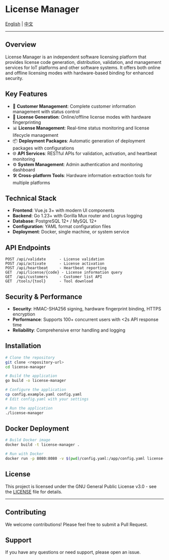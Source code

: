 # License Manager

[English](README.md) | [中文](README_ZH.md)

---

## Overview

License Manager is an independent software licensing platform that provides license code generation, distribution, validation, and management services for IoT platforms and other software systems. It offers both online and offline licensing modes with hardware-based binding for enhanced security.

## Key Features

- 🔧 **Customer Management**: Complete customer information management with status control
- 🔐 **License Generation**: Online/offline license modes with hardware fingerprinting
- 📊 **License Management**: Real-time status monitoring and license lifecycle management
- 📦 **Deployment Packages**: Automatic generation of deployment packages with configurations
- 🌐 **API Services**: RESTful APIs for validation, activation, and heartbeat monitoring
- ⚙️ **System Management**: Admin authentication and monitoring dashboard
- 🛠️ **Cross-platform Tools**: Hardware information extraction tools for multiple platforms

## Technical Stack

- **Frontend**: Vue.js 3+ with modern UI components
- **Backend**: Go 1.23+ with Gorilla Mux router and Logrus logging
- **Database**: PostgreSQL 12+ / MySQL 12+
- **Configuration**: YAML format configuration files
- **Deployment**: Docker, single machine, or system service

## API Endpoints

```
POST /api/validate      - License validation
POST /api/activate      - License activation
POST /api/heartbeat     - Heartbeat reporting
GET  /api/license/{code} - License information query
GET  /api/customers     - Customer list API
GET  /tools/{tool}      - Tool download
```

## Security & Performance

- **Security**: HMAC-SHA256 signing, hardware fingerprint binding, HTTPS encryption
- **Performance**: Supports 100+ concurrent users with <2s API response time
- **Reliability**: Comprehensive error handling and logging

## Installation

```bash
# Clone the repository
git clone <repository-url>
cd license-manager

# Build the application
go build -o license-manager

# Configure the application
cp config.example.yaml config.yaml
# Edit config.yaml with your settings

# Run the application
./license-manager
```

## Docker Deployment

```bash
# Build Docker image
docker build -t license-manager .

# Run with Docker
docker run -p 8080:8080 -v $(pwd)/config.yaml:/app/config.yaml license-manager
```

## License

This project is licensed under the GNU General Public License v3.0 - see the [LICENSE](LICENSE) file for details.

---

## Contributing

We welcome contributions! Please feel free to submit a Pull Request.

## Support

If you have any questions or need support, please open an issue.